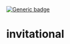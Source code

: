 [![Generic badge](https://img.shields.io/badge/Version-0.1-<COLOR>.svg)](https://shields.io/)

# invitational